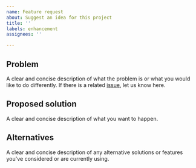 ```yaml
---
name: Feature request
about: Suggest an idea for this project
title: ''
labels: enhancement
assignees: ''

---
```


## Problem
A clear and concise description of what the problem is or what you would like to do differently. If there is a related [issue](https://github.com/LastTalon/Vigilant/issues), let us know here.

## Proposed solution
A clear and concise description of what you want to happen.

## Alternatives
A clear and concise description of any alternative solutions or features you've considered or are currently using.
